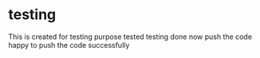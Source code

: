 # testing
This is created for testing purpose 
tested
testing done now push the code
happy to push the code successfully
